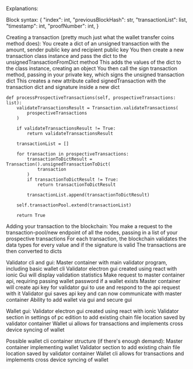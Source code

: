 Explanations:

Block syntax:
{
"index": int,
"previousBlockHash": str,
"transactionList": list,
"timestamp": int,
"proofNumber": int,
}

Creating a transaction (pretty much just what the wallet transfer coins method does):
You create a dict of an unsigned transaction with the amount, sender public key and recipient public key
You then create a new transaction class instance and pass the dict to the unsignedTransactionFromDict method
This adds the values of the dict to the class instance, creating an object
You then call the sign transaction method, passing in your private key, which signs the unsigned transaction dict
This creates a new attribute called signedTransaction with the transaction dict and signature inside a new dict

    def processProspectiveTransactions(self, prospectiveTransactions: list):
        validateTransactionsResult = Transaction.validateTransactions(
            prospectiveTransactions
        )

        if validateTransactionsResult != True:
            return validateTransactionsResult

        transactionList = []

        for transaction in prospectiveTransactions:
            transactionToDictResult = Transaction().unsignedTransactionToDict(
                transaction
            )
            if transactionToDictResult != True:
                return transactionToDictResult

            transactionList.append(transactionToDictResult)

        self.transactionPool.extend(transactionList)

        return True

Adding your transaction to the blockchain:
You make a request to the transaction-pool/new endpoint of all the nodes, passing in a list of your prospective transactions
For each transaction, the blockchain validates the data types for every value and if the signature is valid
The transactions are then converted to dicts

Validator cli and gui:
Master container with main validator program, including basic wallet cli
Validator electron gui created using react with ionic
Gui will display validation statistics
Make request to master container api, requiring passing wallet password if a wallet exists
Master container will create api key for validator gui to use and respond to the api request with it
Validator gui saves api key and can now communicate with master container
Ability to add wallet via gui and secure gui

Wallet gui:
Validator electron gui created using react with ionic
Validator section in settings of pc edition to add existing chain file location saved by validator container
Wallet ui allows for transactions and implements cross device syncing of wallet

Possible wallet cli container structure (if there's enough demand):
Master container implementing wallet
Validator section to add existing chain file location saved by validator container
Wallet cli allows for transactions and implements cross device syncing of wallet
